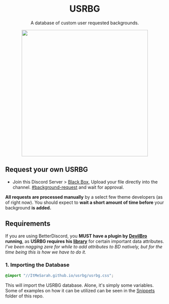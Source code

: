 <h1 align="center">USRBG</h1>
<p align="center">A database of custom user requested backgrounds.</p>

<p align="center"><img height="400" align="center" src="https://i.imgur.com/tiqmBt1.gif"></p>

## Request your own USRBG
* Join this Discord Server > [Black Box](https://discord.gg/TeRQEPb), Upload your file directly into the channel. [#background-request](https://discord.com/channels/449175561529589761/645627516794699787/) and wait for approval.

**All requests are processed manually** by a select few theme developers (as of right now). You should expect to **wait a short amount of time before** your background **is added.**


## Requirements
If you are using BetterDiscord, you **MUST have a plugin by [DevilBro](https://betterdiscord.app/developer/DevilBro) running**, as **USRBG requires his [library](https://betterdiscord.app/plugin/BDFDB)** for certain important data attributes. *I've been nagging zere for while to add attributes to BD natively, but for the time being this is how we have to do it.*

### 1. Importing the Database

```css
@import "//ItMeSarah.github.io/usrbg/usrbg.css";
```

This will import the USRBG database. Alone, it's simply some variables. Some of examples on how it can be utilized can be seen in the [Snippets]("//ItMeSarah.github.io/UsrBGSnippet.css") folder of this repo.
